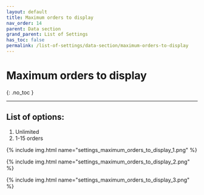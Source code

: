 ```yaml
---
layout: default
title: Maximum orders to display
nav_order: 14
parent: Data section
grand_parent: List of Settings
has_toc: false
permalink: /list-of-settings/data-section/maximum-orders-to-display
---
```


# Maximum orders to display
{: .no_toc }

---

## List of options:
1. Unlimited
1. 1-15 orders

{% include img.html name="settings_maximum_orders_to_display_1.png" %}

{% include img.html name="settings_maximum_orders_to_display_2.png" %}

{% include img.html name="settings_maximum_orders_to_display_3.png" %}
